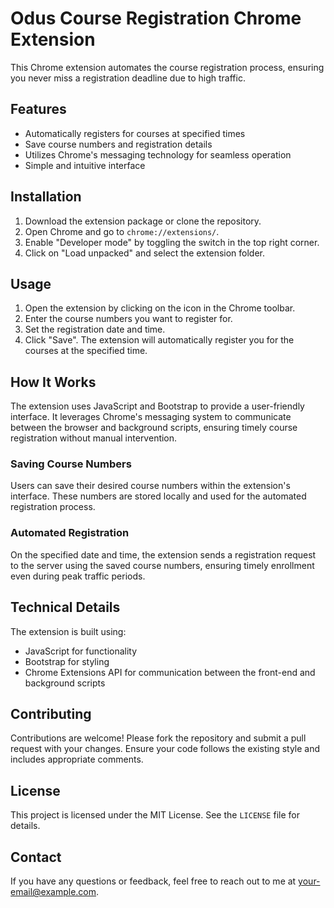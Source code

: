 # Odus Course Registration Chrome Extension

This Chrome extension automates the course registration process, ensuring you never miss a registration deadline due to high traffic.

## Features

- Automatically registers for courses at specified times
- Save course numbers and registration details
- Utilizes Chrome's messaging technology for seamless operation
- Simple and intuitive interface

## Installation

1. Download the extension package or clone the repository.
2. Open Chrome and go to `chrome://extensions/`.
3. Enable "Developer mode" by toggling the switch in the top right corner.
4. Click on "Load unpacked" and select the extension folder.

## Usage

1. Open the extension by clicking on the icon in the Chrome toolbar.
2. Enter the course numbers you want to register for.
3. Set the registration date and time.
4. Click "Save". The extension will automatically register you for the courses at the specified time.

## How It Works

The extension uses JavaScript and Bootstrap to provide a user-friendly interface. It leverages Chrome's messaging system to communicate between the browser and background scripts, ensuring timely course registration without manual intervention.

### Saving Course Numbers

Users can save their desired course numbers within the extension's interface. These numbers are stored locally and used for the automated registration process.

### Automated Registration

On the specified date and time, the extension sends a registration request to the server using the saved course numbers, ensuring timely enrollment even during peak traffic periods.

## Technical Details

The extension is built using:

- JavaScript for functionality
- Bootstrap for styling
- Chrome Extensions API for communication between the front-end and background scripts

## Contributing

Contributions are welcome! Please fork the repository and submit a pull request with your changes. Ensure your code follows the existing style and includes appropriate comments.

## License

This project is licensed under the MIT License. See the `LICENSE` file for details.

## Contact

If you have any questions or feedback, feel free to reach out to me at [your-email@example.com](mailto:your-email@example.com).
